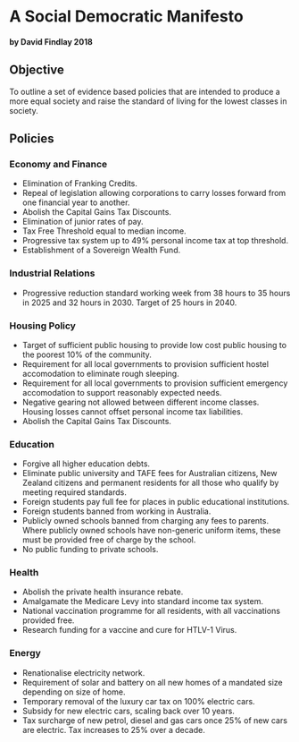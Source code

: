 # A Social Democratic Manifesto
#### by David Findlay 2018

## Objective
To outline a set of evidence based policies that are intended to produce a more equal 
society and raise the standard of living for the lowest classes in society. 

## Policies

### Economy and Finance
* Elimination of Franking Credits.
* Repeal of legislation allowing corporations to carry losses forward from one financial
year to another.
* Abolish the Capital Gains Tax Discounts.
* Elimination of junior rates of pay.
* Tax Free Threshold equal to median income.
* Progressive tax system up to 49% personal income tax at top threshold.
* Establishment of a Sovereign Wealth Fund.

### Industrial Relations
* Progressive reduction standard working week from 38 hours to 35 hours in 2025 and 32 
hours in 2030. Target of 25 hours in 2040.

### Housing Policy
* Target of sufficient public housing to provide low cost public housing to the poorest 
10% of the community.
* Requirement for all local governments to provision sufficient hostel accomodation to 
eliminate rough sleeping.
* Requirement for all local governments to provision sufficient emergency accomodation to 
support reasonably expected needs.
* Negative gearing not allowed between different income classes. Housing losses cannot 
offset personal income tax liabilities.
* Abolish the Capital Gains Tax Discounts.

### Education
* Forgive all higher education debts.
* Eliminate public university and TAFE fees for Australian citizens, New Zealand citizens 
and permanent residents for all those who qualify by meeting required standards.
* Foreign students pay full fee for places in public educational institutions.
* Foreign students banned from working in Australia.
* Publicly owned schools banned from charging any fees to parents. Where publicly owned 
schools have non-generic uniform items, these must be provided free of charge by the 
school. 
* No public funding to private schools. 

### Health
* Abolish the private health insurance rebate.
* Amalgamate the Medicare Levy into standard income tax system.
* National vaccination programme for all residents, with all vaccinations provided free.
* Research funding for a vaccine and cure for HTLV-1 Virus.

### Energy
* Renationalise electricity network. 
* Requirement of solar and battery on all new homes of a mandated size depending on size 
of home.
* Temporary removal of the luxury car tax on 100% electric cars.
* Subsidy for new electric cars, scaling back over 10 years.
* Tax surcharge of new petrol, diesel and gas cars once 25% of new cars are electric. Tax
increases to 25% over a decade.  